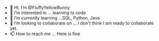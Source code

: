 - 👋 Hi, I’m @FluffyYellowBunny
- 👀 I’m interested in ... learning to code
- 🌱 I’m currently learning ...SQL, Python, Java
- 💞️ I’m looking to collaborate on ... I don't think I am ready to collaborate yet. 
- 📫 How to reach me ... Here is fine 

<!---
FluffyYellowBunny/FluffyYellowBunny is a ✨ special ✨ repository because its `README.md` (this file) appears on your GitHub profile.
You can click the Preview link to take a look at your changes.
--->

